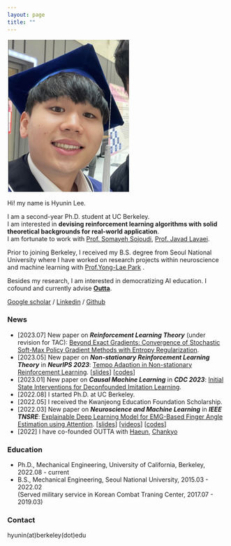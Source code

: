 ```yaml
---
layout: page
title: ""
---
```

![](/assets/hyunin.png)

Hi! my name is Hyunin Lee.

I am a second-year Ph.D. student at UC Berkeley.  
I am interested in __devising reinforcement learning algorithms with solid theoretical backgrounds for real-world application__.    
I am fortunate to work with [Prof. Somayeh Sojoudi](https://people.eecs.berkeley.edu/~sojoudi/index.html), [Prof. Javad Lavaei](https://lavaei.ieor.berkeley.edu/).

Prior to joining Berkeley, I received my B.S. degree from Seoul National University where I have worked on research projects within neuroscience and machine learning with [Prof.Yong-Lae Park](https://softrobotics.snu.ac.kr/) . 

Besides my research, I am interested in democratizing AI education. I cofound and currently advise [**Outta**](https://outta.ai/). 

[Google scholar](https://scholar.google.com/citations?user=kHTDu1YAAAAJ&hl=en) / [Linkedin](https://kr.linkedin.com/in/hyunin-lee-539b641b1) / [Github](https://github.com/hyunin-lee)

### News 
* [2023.07] New paper on ***Reinforcement Learning Theory*** (under revision for TAC): [Beyond Exact Gradients: Convergence of Stochastic
Soft-Max Policy Gradient Methods with Entropy
Regularization](./assets/TAC_Entropy_SPG.pdf).
* [2023.05] New paper on ***Non-stationary Reinforcement Learning Theory*** in ***NeurIPS 2023***: [Tempo Adaption in Non-stationary Reinforcement Learning](./assets/TempoAdaption_NSRL.pdf). [[slides](./assets/TempoAdaption_NSRL_slides.pdf)] [[codes](https://github.com/hyunin-lee/TempoRL)]
* [2023.01] New paper on ***Causal Machine Learning*** in ***CDC 2023***: [Initial State Interventions for Deconfounded Imitation Learning](https://sam.pfrommer.us/wp-content/uploads/2023/03/main.pdf).
* [2022.08] I started Ph.D. at UC Berkeley.
* [2022.05] I received the Kwanjeong Education Foundation Scholarship.
* [2022.03] New paper on ***Neuroscience and Machine Learning*** in ***IEEE TNSRE***: [Explainable Deep Learning Model for EMG-Based Finger Angle Estimation using Attention](https://ieeexplore.ieee.org/stamp/stamp.jsp?tp=&arnumber=9829861). [[slides](./assets/Explainable_EMG.pdf)] [[videos](https://www.youtube.com/watch?v=yYV5koXMPzo)] [[codes](https://github.com/hyunin-lee/AttentionEMG)]
* [2022] I have co-founded OUTTA with [Haeun](https://www.linkedin.com/in/david-ha-eun-kang-78b932132/), [Chankyo](https://www.linkedin.com/in/chankyo-kim-603592238/)

### Education 
* Ph.D., Mechanical Engineering, University of California, Berkeley, 2022.08 - current
* B.S., Mechanical Engineering, Seoul National University, 2015.03 - 2022.02  
  (Served military service in Korean Combat Traning Center, 2017.07 - 2019.03)

### Contact 
hyunin(at)berkeley(dot)edu
